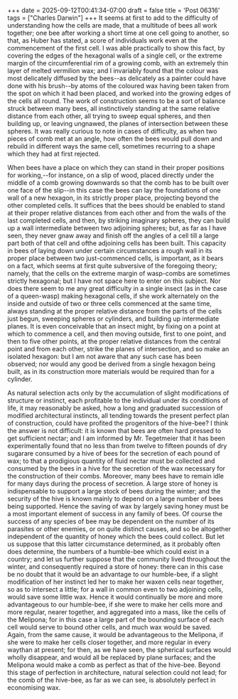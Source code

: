 +++
date = 2025-09-12T00:41:34-07:00
draft = false
title = 'Post 06316'
tags = ["Charles Darwin"]
+++
It seems at first to add to the difficulty of understanding how the cells are made, that a multitude of bees all work together; one bee after working a short time at one cell going to another, so that, as Huber has stated, a score of individuals work even at the commencement of the first cell. I was able practically to show this fact, by covering the edges of the hexagonal walls of a single cell, or the extreme margin of the circumferential rim of a growing comb, with an extremely thin layer of melted vermilion wax; and I invariably found that the colour was most delicately diffused by the bees--as delicately as a painter could have done with his brush--by atoms of the coloured wax having been taken from the spot on which it had been placed, and worked into the growing edges of the cells all round. The work of construction seems to be a sort of balance struck between many bees, all instinctively standing at the same relative distance from each other, all trying to sweep equal spheres, and then building up, or leaving ungnawed, the planes of intersection between these spheres. It was really curious to note in cases of difficulty, as when two pieces of comb met at an angle, how often the bees would pull down and rebuild in different ways the same cell, sometimes recurring to a shape which they had at first rejected.

When bees have a place on which they can stand in their proper positions for working,--for instance, on a slip of wood, placed directly under the middle of a comb growing downwards so that the comb has to be built over one face of the slip--in this case the bees can lay the foundations of one wall of a new hexagon, in its strictly proper place, projecting beyond the other completed cells. It suffices that the bees should be enabled to stand at their proper relative distances from each other and from the walls of the last completed cells, and then, by striking imaginary spheres, they can build up a wall intermediate between two adjoining spheres; but, as far as I have seen, they never gnaw away and finish off the angles of a cell till a large part both of that cell and ofthe adjoining cells has been built. This capacity in bees of laying down under certain circumstances a rough wall in its proper place between two just-commenced cells, is important, as it bears on a fact, which seems at first quite subversive of the foregoing theory; namely, that the cells on the extreme margin of wasp-combs are sometimes strictly hexagonal; but I have not space here to enter on this subject. Nor does there seem to me any great difficulty in a single insect (as in the case of a queen-wasp) making hexagonal cells, if she work alternately on the inside and outside of two or three cells commenced at the same time, always standing at the proper relative distance from the parts of the cells just begun, sweeping spheres or cylinders, and building up intermediate planes. It is even conceivable that an insect might, by fixing on a point at which to commence a cell, and then moving outside, first to one point, and then to five other points, at the proper relative distances from the central point and from each other, strike the planes of intersection, and so make an isolated hexagon: but I am not aware that any such case has been observed; nor would any good be derived from a single hexagon being built, as in its construction more materials would be required than for a cylinder.

As natural selection acts only by the accumulation of slight modifications of structure or instinct, each profitable to the individual under its conditions of life, it may reasonably be asked, how a long and graduated succession of modified architectural instincts, all tending towards the present perfect plan of construction, could have profited the progenitors of the hive-bee? I think the answer is not difficult: it is known that bees are often hard pressed to get sufficient nectar; and I am informed by Mr. Tegetmeier that it has been experimentally found that no less than from twelve to fifteen pounds of dry sugarare consumed by a hive of bees for the secretion of each pound of wax; to that a prodigious quantity of fluid nectar must be collected and consumed by the bees in a hive for the secretion of the wax necessary for the construction of their combs. Moreover, many bees have to remain idle for many days during the process of secretion. A large store of honey is indispensable to support a large stock of bees during the winter; and the security of the hive is known mainly to depend on a large number of bees being supported. Hence the saving of wax by largely saving honey must be a most important element of success in any family of bees. Of course the success of any species of bee may be dependent on the number of its parasites or other enemies, or on quite distinct causes, and so be altogether independent of the quantity of honey which the bees could collect. But let us suppose that this latter circumstance determined, as it probably often does determine, the numbers of a humble-bee which could exist in a country; and let us further suppose that the community lived throughout the winter, and consequently required a store of honey: there can in this case be no doubt that it would be an advantage to our humble-bee, if a slight modification of her instinct led her to make her waxen cells near together, so as to intersect a little; for a wall in common even to two adjoining cells, would save some little wax. Hence it would continually be more and more advantageous to our humble-bee, if she were to make her cells more and more regular, nearer together, and aggregated into a mass, like the cells of the Melipona; for in this case a large part of the bounding surface of each cell would serve to bound other cells, and much wax would be saved. Again, from the same cause, it would be advantageous to the Melipona, if she were to make her cells closer together, and more regular in every waythan at present; for then, as we have seen, the spherical surfaces would wholly disappear, and would all be replaced by plane surfaces; and the Melipona would make a comb as perfect as that of the hive-bee. Beyond this stage of perfection in architecture, natural selection could not lead; for the comb of the hive-bee, as far as we can see, is absolutely perfect in economising wax.
